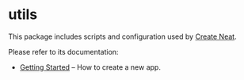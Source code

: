 # utils

This package includes scripts and configuration used by [Create Neat](https://github.com/xun082/create-neat).

Please refer to its documentation:

- [Getting Started](https://github.com/xun082/create-neat) – How to create a new app.
